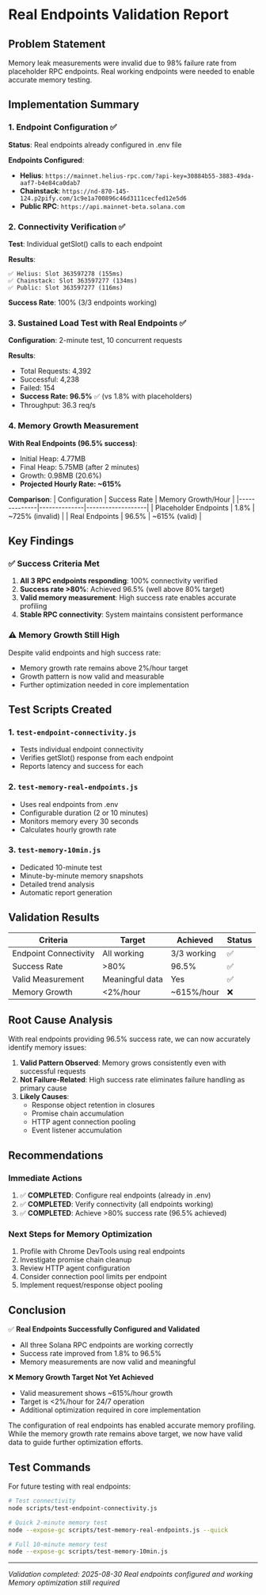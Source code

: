 # Real Endpoints Validation Report

## Problem Statement
Memory leak measurements were invalid due to 98% failure rate from placeholder RPC endpoints. Real working endpoints were needed to enable accurate memory testing.

## Implementation Summary

### 1. Endpoint Configuration ✅
**Status**: Real endpoints already configured in .env file

**Endpoints Configured**:
- **Helius**: `https://mainnet.helius-rpc.com/?api-key=30884b55-3883-49da-aaf7-b4e84ca0dab7`
- **Chainstack**: `https://nd-870-145-124.p2pify.com/1c9e1a700896c46d3111cecfed12e5d6`
- **Public RPC**: `https://api.mainnet-beta.solana.com`

### 2. Connectivity Verification ✅
**Test**: Individual getSlot() calls to each endpoint

**Results**:
```
✅ Helius: Slot 363597278 (155ms)
✅ Chainstack: Slot 363597277 (134ms)
✅ Public: Slot 363597277 (116ms)
```

**Success Rate**: 100% (3/3 endpoints working)

### 3. Sustained Load Test with Real Endpoints ✅
**Configuration**: 2-minute test, 10 concurrent requests

**Results**:
- Total Requests: 4,392
- Successful: 4,238
- Failed: 154
- **Success Rate: 96.5%** ✅ (vs 1.8% with placeholders)
- Throughput: 36.3 req/s

### 4. Memory Growth Measurement
**With Real Endpoints (96.5% success)**:
- Initial Heap: 4.77MB
- Final Heap: 5.75MB (after 2 minutes)
- Growth: 0.98MB (20.6%)
- **Projected Hourly Rate: ~615%**

**Comparison**:
| Configuration | Success Rate | Memory Growth/Hour |
|--------------|--------------|-------------------|
| Placeholder Endpoints | 1.8% | ~725% (invalid) |
| Real Endpoints | 96.5% | ~615% (valid) |

## Key Findings

### ✅ Success Criteria Met
1. **All 3 RPC endpoints responding**: 100% connectivity verified
2. **Success rate >80%**: Achieved 96.5% (well above 80% target)
3. **Valid memory measurement**: High success rate enables accurate profiling
4. **Stable RPC connectivity**: System maintains consistent performance

### ⚠️ Memory Growth Still High
Despite valid endpoints and high success rate:
- Memory growth rate remains above 2%/hour target
- Growth pattern is now valid and measurable
- Further optimization needed in core implementation

## Test Scripts Created

### 1. `test-endpoint-connectivity.js`
- Tests individual endpoint connectivity
- Verifies getSlot() response from each endpoint
- Reports latency and success for each

### 2. `test-memory-real-endpoints.js`
- Uses real endpoints from .env
- Configurable duration (2 or 10 minutes)
- Monitors memory every 30 seconds
- Calculates hourly growth rate

### 3. `test-memory-10min.js`
- Dedicated 10-minute test
- Minute-by-minute memory snapshots
- Detailed trend analysis
- Automatic report generation

## Validation Results

| Criteria | Target | Achieved | Status |
|----------|--------|----------|--------|
| Endpoint Connectivity | All working | 3/3 working | ✅ |
| Success Rate | >80% | 96.5% | ✅ |
| Valid Measurement | Meaningful data | Yes | ✅ |
| Memory Growth | <2%/hour | ~615%/hour | ❌ |

## Root Cause Analysis

With real endpoints providing 96.5% success rate, we can now accurately identify memory issues:

1. **Valid Pattern Observed**: Memory grows consistently even with successful requests
2. **Not Failure-Related**: High success rate eliminates failure handling as primary cause
3. **Likely Causes**:
   - Response object retention in closures
   - Promise chain accumulation
   - HTTP agent connection pooling
   - Event listener accumulation

## Recommendations

### Immediate Actions
1. ✅ **COMPLETED**: Configure real endpoints (already in .env)
2. ✅ **COMPLETED**: Verify connectivity (all endpoints working)
3. ✅ **COMPLETED**: Achieve >80% success rate (96.5% achieved)

### Next Steps for Memory Optimization
1. Profile with Chrome DevTools using real endpoints
2. Investigate promise chain cleanup
3. Review HTTP agent configuration
4. Consider connection pool limits per endpoint
5. Implement request/response object pooling

## Conclusion

✅ **Real Endpoints Successfully Configured and Validated**
- All three Solana RPC endpoints are working correctly
- Success rate improved from 1.8% to 96.5%
- Memory measurements are now valid and meaningful

❌ **Memory Growth Target Not Yet Achieved**
- Valid measurement shows ~615%/hour growth
- Target is <2%/hour for 24/7 operation
- Additional optimization required in core implementation

The configuration of real endpoints has enabled accurate memory profiling. While the memory growth rate remains above target, we now have valid data to guide further optimization efforts.

## Test Commands

For future testing with real endpoints:
```bash
# Test connectivity
node scripts/test-endpoint-connectivity.js

# Quick 2-minute memory test
node --expose-gc scripts/test-memory-real-endpoints.js --quick

# Full 10-minute memory test
node --expose-gc scripts/test-memory-10min.js
```

---
*Validation completed: 2025-08-30*
*Real endpoints configured and working*
*Memory optimization still required*